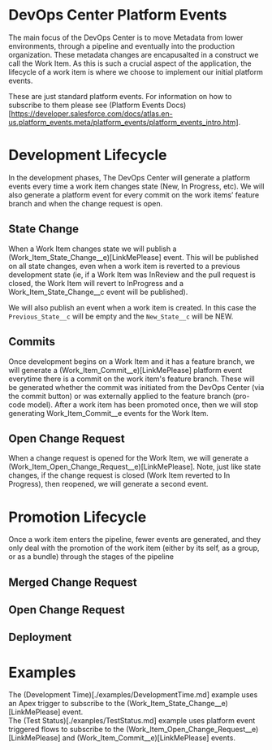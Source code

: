 # DevOps Center Platform Events


The main focus of the DevOps Center is to move Metadata from lower environments, through a pipeline and eventually into the production organization.  These metadata changes are encapusalted in a construct we call the Work Item.  As this is such a crucial aspect of the application, the lifecycle of a work item is where we choose to implement our initial platform events.

These are just standard platform events.  For information on how to subscribe to them please see (Platform Events Docs)[https://developer.salesforce.com/docs/atlas.en-us.platform_events.meta/platform_events/platform_events_intro.htm].  


# Development Lifecycle

In the development phases, The DevOps Center will generate a platform events every time a work item changes state (New, In Progress, etc).  We will also generate a platform event for every commit on the work items’ feature branch and when the change request is open.

## State Change

When a Work Item changes state we will publish a (Work_Item_State_Change__e)[LinkMePlease] event.  This will be published on all state changes, even when a work item is reverted to a previous development state (ie, if a Work Item was InReview and the pull request is closed, the Work Item will revert to InProgress and a Work_Item_State_Change__c event will be published).  

We will also publish an event when a work item is created.  In this case the `Previous_State__c` will be empty and the `New_State__c` will be NEW.

## Commits

Once development begins on a Work Item and it has a feature branch, we will generate a (Work_Item_Commit__e)[LinkMePlease] platform event everytime there is a commit on the work item's feature branch.  These will be generated whether the commit was initiated from the DevOps Center (via the commit button) or was externally applied to the feature branch (pro-code model).  After a work item has been promoted once, then we will stop generating Work_Item_Commit__e events for the Work Item.

## Open Change Request

When a change request is opened for the Work Item, we will generate a (Work_Item_Open_Change_Request__e)[LinkMePlease].  Note, just like state changes, if the change request is closed (Work Item reverted to In Progress), then reopened, we will generate a second event.

# Promotion Lifecycle

Once a work item enters the pipeline, fewer events are generated, and they only deal with the promotion of the work item (either by its self, as a group, or as a bundle)
 through the stages of the pipeline

## Merged Change Request

## Open Change Request

## Deployment


# Examples

The (Development Time)[./examples/DevelopmentTime.md] example uses an Apex trigger to subscribe to the (Work_Item_State_Change__e)[LinkMePlease] event.  
The (Test Status)[./exanples/TestStatus.md] example uses platform event triggered flows to subscribe to the (Work_Item_Open_Change_Request__e)[LinkMePlease] and (Work_Item_Commit__e)[LinkMePlease] events.  